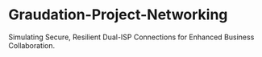 # Graudation-Project-Networking
  Simulating Secure, Resilient Dual-ISP Connections for Enhanced Business Collaboration.
